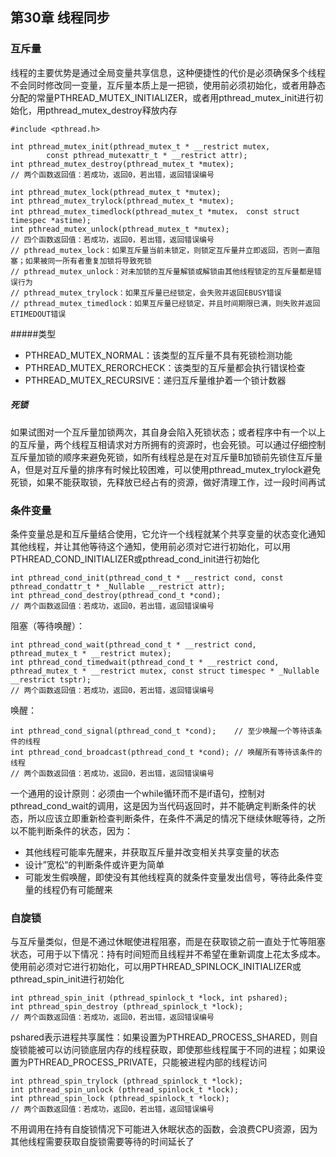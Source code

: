 ## 第30章 线程同步

### 互斥量

线程的主要优势是通过全局变量共享信息，这种便捷性的代价是必须确保多个线程不会同时修改同一变量，互斥量本质上是一把锁，使用前必须初始化，或者用静态分配的常量PTHREAD_MUTEX_INITIALIZER，或者用pthread_mutex_init进行初始化，用pthread_mutex_destroy释放内存

```
#include <pthread.h>

int pthread_mutex_init(pthread_mutex_t * __restrict mutex,
		const pthread_mutexattr_t * __restrict attr);
int pthread_mutex_destroy(pthread_mutex_t *mutex);
// 两个函数返回值：若成功，返回0，若出错，返回错误编号
```

```
int pthread_mutex_lock(pthread_mutex_t *mutex);
int pthread_mutex_trylock(pthread_mutex_t *mutex);
int pthread_mutex_timedlock(pthread_mutex_t *mutex， const struct timespec *astime);
int pthread_mutex_unlock(pthread_mutex_t *mutex);
// 四个函数返回值：若成功，返回0，若出错，返回错误编号
// pthread_mutex_lock：如果互斥量当前未锁定，则锁定互斥量并立即返回，否则一直阻塞；如果被同一所有者重复加锁将导致死锁
// pthread_mutex_unlock：对未加锁的互斥量解锁或解锁由其他线程锁定的互斥量都是错误行为
// pthread_mutex_trylock：如果互斥量已经锁定，会失败并返回EBUSY错误
// pthread_mutex_timedlock：如果互斥量已经锁定，并且时间期限已满，则失败并返回ETIMEDOUT错误
```

#####类型

* PTHREAD_MUTEX_NORMAL：该类型的互斥量不具有死锁检测功能
* PTHREAD_MUTEX_RERORCHECK：该类型的互斥量都会执行错误检查
* PTHREAD_MUTEX_RECURSIVE：递归互斥量维护着一个锁计数器

##### 死锁

如果试图对一个互斥量加锁两次，其自身会陷入死锁状态；或者程序中有一个以上的互斥量，两个线程互相请求对方所拥有的资源时，也会死锁。可以通过仔细控制互斥量加锁的顺序来避免死锁，如所有线程总是在对互斥量B加锁前先锁住互斥量A，但是对互斥量的排序有时候比较困难，可以使用pthread_mutex_trylock避免死锁，如果不能获取锁，先释放已经占有的资源，做好清理工作，过一段时间再试

### 条件变量

条件变量总是和互斥量结合使用，它允许一个线程就某个共享变量的状态变化通知其他线程，并让其他等待这个通知，使用前必须对它进行初始化，可以用PTHREAD_COND_INITIALIZER或pthread_cond_init进行初始化

```
int pthread_cond_init(pthread_cond_t * __restrict cond, const pthread_condattr_t * _Nullable __restrict attr);
int pthread_cond_destroy(pthread_cond_t *cond);		
// 两个函数返回值：若成功，返回0，若出错，返回错误编号
```

阻塞（等待唤醒）：

```
int pthread_cond_wait(pthread_cond_t * __restrict cond, pthread_mutex_t * __restrict mutex);
int pthread_cond_timedwait(pthread_cond_t * __restrict cond, pthread_mutex_t * __restrict mutex, const struct timespec * _Nullable __restrict tsptr);
// 两个函数返回值：若成功，返回0，若出错，返回错误编号
```

唤醒：

```
int pthread_cond_signal(pthread_cond_t *cond);	  // 至少唤醒一个等待该条件的线程
int pthread_cond_broadcast(pthread_cond_t *cond); // 唤醒所有等待该条件的线程
// 两个函数返回值：若成功，返回0，若出错，返回错误编号
```

一个通用的设计原则：必须由一个while循环而不是if语句，控制对pthread_cond_wait的调用，这是因为当代码返回时，并不能确定判断条件的状态，所以应该立即重新检查判断条件，在条件不满足的情况下继续休眠等待，之所以不能判断条件的状态，因为：

* 其他线程可能率先醒来，并获取互斥量并改变相关共享变量的状态
* 设计”宽松“的判断条件或许更为简单
* 可能发生假唤醒，即使没有其他线程真的就条件变量发出信号，等待此条件变量的线程仍有可能醒来

### 自旋锁

与互斥量类似，但是不通过休眠使进程阻塞，而是在获取锁之前一直处于忙等阻塞状态，可用于以下情况：持有时间短而且线程并不希望在重新调度上花太多成本。使用前必须对它进行初始化，可以用PTHREAD_SPINLOCK_INITIALIZER或pthread_spin_init进行初始化

```
int pthread_spin_init (pthread_spinlock_t *lock, int pshared);
int pthread_spin_destroy (pthread_spinlock_t *lock);
// 两个函数返回值：若成功，返回0，若出错，返回错误编号
```

pshared表示进程共享属性：如果设置为PTHREAD_PROCESS_SHARED，则自旋锁能被可以访问锁底层内存的线程获取，即使那些线程属于不同的进程；如果设置为PTHREAD_PROCESS_PRIVATE，只能被进程内部的线程访问

```
int pthread_spin_trylock (pthread_spinlock_t *lock);
int pthread_spin_unlock (pthread_spinlock_t *lock);
int pthread_spin_lock (pthread_spinlock_t *lock);
// 两个函数返回值：若成功，返回0，若出错，返回错误编号
```

不用调用在持有自旋锁情况下可能进入休眠状态的函数，会浪费CPU资源，因为其他线程需要获取自旋锁需要等待的时间延长了

